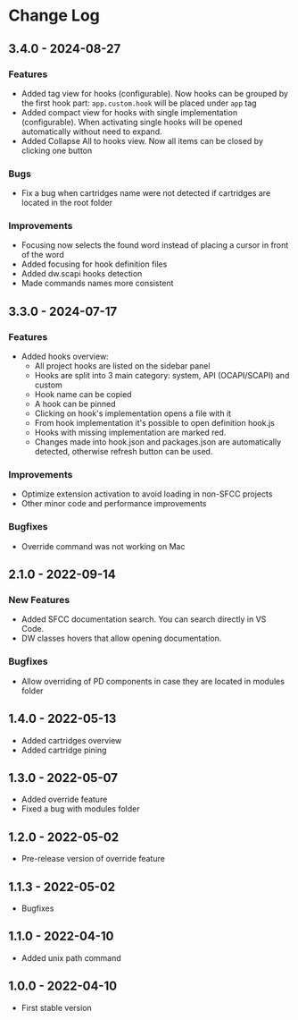 <!-- markdownlint-disable -->

# Change Log

## 3.4.0 - 2024-08-27

### Features

- Added tag view for hooks (configurable). Now hooks can be grouped by the first hook part: `app.custom.hook` will be placed under `app` tag
- Added compact view for hooks with single implementation (configurable). When activating single hooks will be opened automatically without need to expand.
- Added Collapse All to hooks view. Now all items can be closed by clicking one button

### Bugs

- Fix a bug when cartridges name were not detected if cartridges are located in the root folder

### Improvements

- Focusing now selects the found word instead of placing a cursor in front of the word
- Added focusing for hook definition files
- Added dw.scapi hooks detection
- Made commands names more consistent

## 3.3.0 - 2024-07-17

### Features

- Added hooks overview:
  - All project hooks are listed on the sidebar panel
  - Hooks are split into 3 main category: system, API (OCAPI/SCAPI) and custom
  - Hook name can be copied
  - A hook can be pinned
  - Clicking on hook's implementation opens a file with it
  - From hook implementation it's possible to open definition hook.js
  - Hooks with missing implementation are marked red.
  - Changes made into hook.json and packages.json are automatically detected, otherwise refresh button can be used.

### Improvements

- Optimize extension activation to avoid loading in non-SFCC projects
- Other minor code and performance improvements

### Bugfixes

- Override command was not working on Mac

## 2.1.0 - 2022-09-14

### New Features

- Added SFCC documentation search. You can search directly in VS Code.
- DW classes hovers that allow opening documentation.

### Bugfixes

- Allow overriding of PD components in case they are located in modules folder

## 1.4.0 - 2022-05-13

- Added cartridges overview
- Added cartridge pining

## 1.3.0 - 2022-05-07

- Added override feature
- Fixed a bug with modules folder

## 1.2.0 - 2022-05-02

- Pre-release version of override feature

## 1.1.3 - 2022-05-02

- Bugfixes

## 1.1.0 - 2022-04-10

- Added unix path command

## 1.0.0 - 2022-04-10

- First stable version
